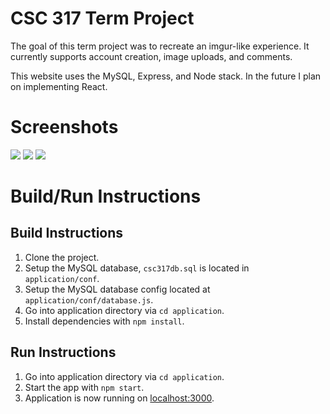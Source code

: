 # CSC 317 Term Project

The goal of this term project was to recreate an imgur-like experience. It currently supports account creation, image uploads, and comments.

This website uses the MySQL, Express, and Node stack. In the future I plan on implementing React.

# Screenshots
<img src="https://i.imgur.com/oMYtfbx.png" />
<img src="https://i.imgur.com/HWIvlvi.png" />
<img src="https://i.imgur.com/xbmSLHu.png" />

# Build/Run Instructions
## Build Instructions
1. Clone the project.
2. Setup the MySQL database, `csc317db.sql` is located in `application/conf`.
3. Setup the MySQL database config located at `application/conf/database.js`.
4. Go into application directory via `cd application`.
5. Install dependencies with `npm install`.

## Run Instructions
1. Go into application directory via `cd application`.
2. Start the app with `npm start`.
3. Application is now running on [localhost:3000](http://localhost:3000).

